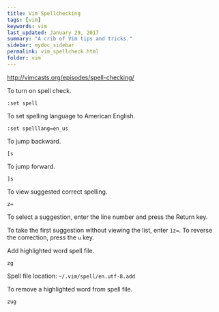 ```yaml
---
title: Vim Spellchecking 
tags: [vim]
keywords: vim 
last_updated: January 29, 2017
summary: "A crib of Vim tips and tricks."
sidebar: mydoc_sidebar
permalink: vim_spellcheck.html
folder: vim 
---
```


<http://vimcasts.org/episodes/spell-checking/>

To turn on spell check.

```
:set spell
```

To set spelling language to American English.

```
:set spelllang=en_us
```

To jump backward.

```
[s
```

To jump forward.

```
]s
```

To view suggested correct spelling.

```
z=
```

To select a suggestion, enter the line number and press the Return key.

To take the first suggestion  without viewing the list, enter `1z=`.  To reverse the correction,  press the `u` key.

Add highlighted word spell file.

```
zg
```
Spell file location: `~/.vim/spell/en.utf-8.add`

To remove a highlighted word from spell file.

```
zug
```

